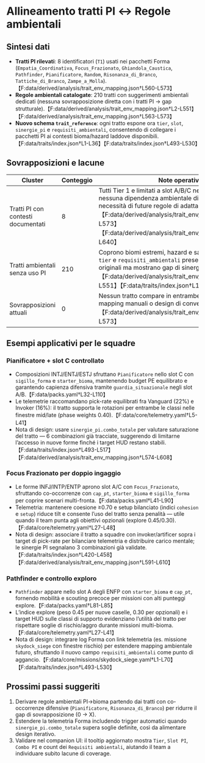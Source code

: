 # Allineamento tratti PI ↔ Regole ambientali

## Sintesi dati
- **Tratti PI rilevati**: 8 identificatori (`T1`) usati nei pacchetti Forma (`Empatia_Coordinativa`, `Focus_Frazionato`, `Ghiandola_Caustica`, `Pathfinder`, `Pianificatore`, `Random`, `Risonanza_di_Branco`, `Tattiche_di_Branco`, `Zampe_a_Molla`).【F:data/derived/analysis/trait_env_mapping.json†L560-L573】
- **Regole ambientali catalogate**: 210 tratti con suggerimenti ambientali dedicati (nessuna sovrapposizione diretta con i tratti PI → gap strutturale).【F:data/derived/analysis/trait_env_mapping.json†L2-L551】【F:data/derived/analysis/trait_env_mapping.json†L563-L573】
- **Nuovo schema `trait_reference`**: ogni tratto espone ora `tier`, `slot`, `sinergie_pi` e `requisiti_ambientali`, consentendo di collegare i pacchetti PI ai contesti bioma/hazard laddove disponibili.【F:data/traits/index.json†L1-L36】【F:data/traits/index.json†L493-L530】

## Sovrapposizioni e lacune
| Cluster | Conteggio | Note operative |
| --- | --- | --- |
| Tratti PI con contesti documentati | 8 | Tutti Tier 1 e limitati a slot A/B/C nei pacchetti Forma; nessuna dipendenza ambientale diretta, evidenziando necessità di future regole di adattamento.【F:data/derived/analysis/trait_env_mapping.json†L563-L573】【F:data/derived/analysis/trait_env_mapping.json†L574-L640】 |
| Tratti ambientali senza uso PI | 210 | Coprono biomi estremi, hazard e salinità; i nuovi campi `tier` e `requisiti_ambientali` preservano le condizioni originali ma mostrano gap di sinergia PI.【F:data/derived/analysis/trait_env_mapping.json†L2-L551】【F:data/traits/index.json†L1-L36】 |
| Sovrapposizioni attuali | 0 | Nessun tratto compare in entrambe le liste → occorrono mapping manuali o design di conversione futura.【F:data/derived/analysis/trait_env_mapping.json†L563-L573】 |

## Esempi applicativi per le squadre
### Pianificatore + slot C controllato
- Composizioni INTJ/ENTJ/ESTJ sfruttano `Pianificatore` nello slot C con `sigillo_forma` e `starter_bioma`, mantenendo budget PE equilibrato e garantendo capienza difensiva tramite `guardia_situazionale` negli slot A/B.【F:data/packs.yaml†L32-L110】
- Le telemetrie raccomandano pick-rate equilibrati fra Vanguard (22%) e Invoker (16%): il tratto supporta le rotazioni per entrambe le classi nelle finestre mid/late (phase weights 0.40).【F:data/core/telemetry.yaml†L5-L41】
- Nota di design: usare `sinergie_pi.combo_totale` per valutare saturazione del tratto — 6 combinazioni già tracciate, suggerendo di limitarne l’accesso in nuove forme finché i target HUD restano stabili.【F:data/traits/index.json†L493-L517】【F:data/derived/analysis/trait_env_mapping.json†L574-L608】

### Focus Frazionato per doppio ingaggio
- Le forme INFJ/INTP/ENTP aprono slot A/C con `Focus_Frazionato`, sfruttando co-occorrenze con `cap_pt`, `starter_bioma` e `sigillo_forma` per coprire scenari multi-fronta.【F:data/packs.yaml†L41-L90】
- Telemetria: mantenere coesione ≥0.70 e setup bilanciato (indici `cohesion` e `setup`) riduce tilt e consente l’uso del tratto senza penalità — utile quando il team punta agli obiettivi opzionali (explore 0.45/0.30).【F:data/core/telemetry.yaml†L27-L48】
- Nota di design: associare il tratto a squadre con invoker/artificer sopra i target di pick-rate per bilanciare telemetria e distribuire carico mentale; le sinergie PI segnalano 3 combinazioni già validate.【F:data/traits/index.json†L420-L458】【F:data/derived/analysis/trait_env_mapping.json†L591-L610】

### Pathfinder e controllo exploro
- `Pathfinder` appare nello slot A degli ENFP con `starter_bioma` e `cap_pt`, fornendo mobilità e scouting precoce per missioni con alti punteggi explore.【F:data/packs.yaml†L81-L85】
- L’indice explore (peso 0.45 per nuove caselle, 0.30 per opzionali) e i target HUD sulle classi di supporto evidenziano l’utilità del tratto per rispettare soglie di rischio/aggro durante missioni multi-bioma.【F:data/core/telemetry.yaml†L27-L41】
- Nota di design: integrare log Forma con link telemetria (es. missione `skydock_siege` con finestre rischio) per estendere mapping ambientale futuro, sfruttando il nuovo campo `requisiti_ambientali` come punto di aggancio.【F:data/core/missions/skydock_siege.yaml†L1-L70】【F:data/traits/index.json†L493-L530】

## Prossimi passi suggeriti
1. Derivare regole ambientali PI→bioma partendo dai tratti con co-occorrenze difensive (`Pianificatore`, `Risonanza_di_Branco`) per ridurre il gap di sovrapposizione (0 → X).
2. Estendere la telemetria Forma includendo trigger automatici quando `sinergie_pi.combo_totale` supera soglie definite, così da alimentare design iterativo.
3. Validare nel companion UI: il tooltip aggiornato mostra `Tier`, `Slot PI`, `Combo PI` e count dei `Requisiti ambientali`, aiutando il team a individuare subito lacune di coverage.
